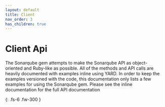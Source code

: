 ```yaml
---
layout: default
title: Client
nav_order: 3
has_children: true
---
```


# Client Api

The Sonarqube gem attempts to make the Sonarqube API as object-oriented and Ruby-like as possible. All of the methods and API calls are heavily documented with examples inline using YARD. 
In order to keep the examples versioned with the code, this documentation only lists a few examples for using the Sonarqube gem. Please see the inline documentation for the full API documentation


{: .fs-6 .fw-300 }

